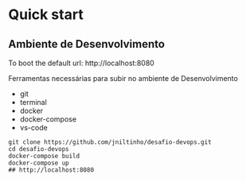 # Quick start

## Ambiente de Desenvolvimento

To boot the default url: http://localhost:8080

Ferramentas necessárias para subir no ambiente de Desenvolvimento
- git
- terminal
- docker
- docker-compose
- vs-code


```
git clone https://github.com/jniltinho/desafio-devops.git
cd desafio-devops
docker-compose build
docker-compose up
## http://localhost:8080
```
